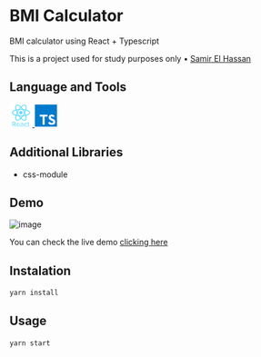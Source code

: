 # BMI Calculator

BMI calculator using React + Typescript

This is a project used for study purposes only • [Samir El Hassan](https://github.com/samirelhassann)

## Language and Tools

<p align="left"> <a href="https://reactjs.org/" target="_blank" rel="noreferrer"> <img src="https://raw.githubusercontent.com/devicons/devicon/master/icons/react/react-original-wordmark.svg" alt="react" width="40" height="40"/> </a> <a href="https://www.typescriptlang.org/" target="_blank" rel="noreferrer"> <img src="https://raw.githubusercontent.com/devicons/devicon/master/icons/typescript/typescript-original.svg" alt="typescript" width="40" height="40"/> </a> </p>

## Additional Libraries

- css-module

## Demo

![image](https://user-images.githubusercontent.com/91634008/200045761-a3452103-b909-431b-a976-1c39c7f9779e.png)

You can check the live demo [clicking here](https://samirelhassann.github.io/react-calc-imc/)

## Instalation

```bash
yarn install
```

## Usage

```bash
yarn start
```
